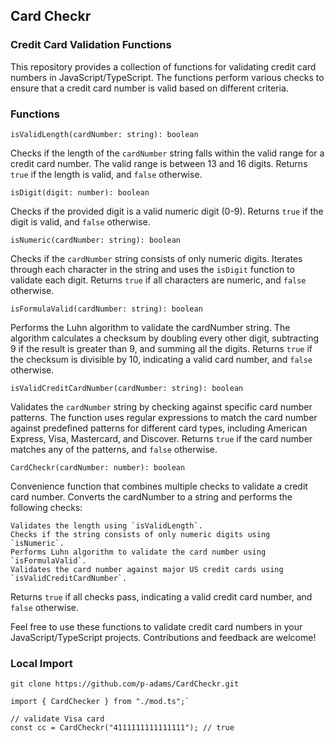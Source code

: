 ## Card Checkr

### Credit Card Validation Functions

This repository provides a collection of functions for validating credit card numbers in JavaScript/TypeScript. The functions perform various checks to ensure that a credit card number is valid based on different criteria.

### Functions

`isValidLength(cardNumber: string): boolean`

Checks if the length of the `cardNumber` string falls within the valid range for a credit card number. The valid range is between 13 and 16 digits. Returns `true` if the length is valid, and `false` otherwise.

`isDigit(digit: number): boolean`

Checks if the provided digit is a valid numeric digit (0-9). Returns `true` if the digit is valid, and `false` otherwise.

`isNumeric(cardNumber: string): boolean`

Checks if the `cardNumber` string consists of only numeric digits. Iterates through each character in the string and uses the `isDigit` function to validate each digit. Returns `true` if all characters are numeric, and `false` otherwise.

`isFormulaValid(cardNumber: string): boolean`

Performs the Luhn algorithm to validate the cardNumber string. The algorithm calculates a checksum by doubling every other digit, subtracting 9 if the result is greater than 9, and summing all the digits. Returns `true` if the checksum is divisible by 10, indicating a valid card number, and `false` otherwise.

`isValidCreditCardNumber(cardNumber: string): boolean`

Validates the `cardNumber` string by checking against specific card number patterns. The function uses regular expressions to match the card number against predefined patterns for different card types, including American Express, Visa, Mastercard, and Discover. Returns `true` if the card number matches any of the patterns, and `false` otherwise.

`CardCheckr(cardNumber: number): boolean`

Convenience function that combines multiple checks to validate a credit card number. Converts the cardNumber to a string and performs the following checks:

    Validates the length using `isValidLength`.
    Checks if the string consists of only numeric digits using `isNumeric`.
    Performs Luhn algorithm to validate the card number using `isFormulaValid`.
    Validates the card number against major US credit cards using `isValidCreditCardNumber`.

Returns `true` if all checks pass, indicating a valid credit card number, and `false` otherwise.

Feel free to use these functions to validate credit card numbers in your JavaScript/TypeScript projects. Contributions and feedback are welcome!

### Local Import

    git clone https://github.com/p-adams/CardCheckr.git

```
import { CardChecker } from "./mod.ts";`

// validate Visa card
const cc = CardCheckr("4111111111111111"); // true
```

